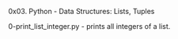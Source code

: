 0x03. Python - Data Structures: Lists, Tuples

0-print_list_integer.py -  prints all integers of a list.


